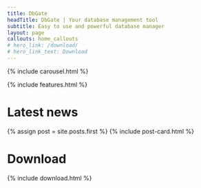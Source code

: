 ```yaml
---
title: DbGate
headTitle: DbGate | Your database management tool
subtitle: Easy to use and powerful database manager
layout: page
callouts: home_callouts
# hero_link: /download/
# hero_link_text: Download
---
```


{% include carousel.html %}

{% include features.html %}

# Latest news
{% assign post = site.posts.first %}
{% include post-card.html %}


# Download

{% include download.html %}
